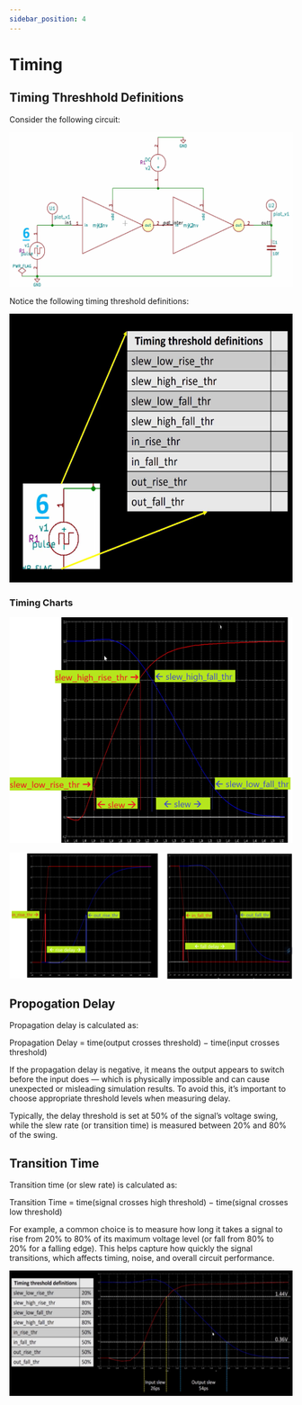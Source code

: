 ```yaml
---
sidebar_position: 4
---
```


# Timing

## Timing Threshhold Definitions

Consider the following circuit:

![Demo circuit for timing](./Timing-Images/demo-circuit.png)

Notice the following timing threshold definitions:

![Timing threshold definitions of demo circuit](./Timing-Images/timing-threshold-defs.png)

### Timing Charts

![Timing charts/graphs](./Timing-Images/timing-charts.png)

![Another timing chart](./Timing-Images/timing-charts-2.png)

## Propogation Delay

Propagation delay is calculated as:

Propagation Delay = time(output crosses threshold) − time(input crosses threshold)

If the propagation delay is negative, it means the output appears to switch before the input does — which is physically impossible and can cause unexpected or misleading simulation results. To avoid this, it’s important to choose appropriate threshold levels when measuring delay.

Typically, the delay threshold is set at 50% of the signal’s voltage swing, while the slew rate (or transition time) is measured between 20% and 80% of the swing.

## Transition Time

Transition time (or slew rate) is calculated as:

Transition Time = time(signal crosses high threshold) − time(signal crosses low threshold)

For example, a common choice is to measure how long it takes a signal to rise from 20% to 80% of its maximum voltage level (or fall from 80% to 20% for a falling edge). This helps capture how quickly the signal transitions, which affects timing, noise, and overall circuit performance.

![Transition timing chart](./Timing-Images/transition.png)
